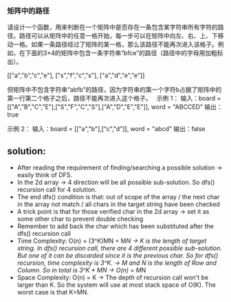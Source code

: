 ### 矩阵中的路径
请设计一个函数，用来判断在一个矩阵中是否存在一条包含某字符串所有字符的路径。路径可以从矩阵中的任意一格开始，每一步可以在矩阵中向左、右、上、下移动一格。如果一条路径经过了矩阵的某一格，那么该路径不能再次进入该格子。例如，在下面的3×4的矩阵中包含一条字符串“bfce”的路径（路径中的字母用加粗标出）。

[["a","b","c","e"],
["s","f","c","s"],
["a","d","e","e"]]

但矩阵中不包含字符串“abfb”的路径，因为字符串的第一个字符b占据了矩阵中的第一行第二个格子之后，路径不能再次进入这个格子。
 
示例 1：
输入：board = [["A","B","C","E"],["S","F","C","S"],["A","D","E","E"]], word = "ABCCED"
输出：true

示例 2：
输入：board = [["a","b"],["c","d"]], word = "abcd"
输出：false

## solution:
- After reading the requirement of finding/searching a possible solution -> easily think of DFS.
- In the 2d array -> 4 direction will be all possible sub-solution. So dfs() recursion call for 4 solution.
- The end dfs() condition is that: out of scope of the array / the next char in the array not match / all chars in the target string have been checked
- A trick point is that for those verified char in the 2d array -> set it as some other char to prevent double checking
- Remember to add back the char which has been substituted after the dfs() recursion call
- Time Complexity: O(n) = (3^K)MN = M*N -> K is the length of target string. In dfs() recursion call, there are 4 different possible sub-solution. But one of it
    can be discarded since it is the previous char. So for dfs() recursion, time complexity is 3^K. -> M and N is the length of Row and Column. So in total
    is 3^K * MN -> O(n) = M*N
- Space Complexity: O(n) = K -> The depth of recursion call won't be larger than K. So the system will use at most stack space of O(K). The worst case is that K=MN.